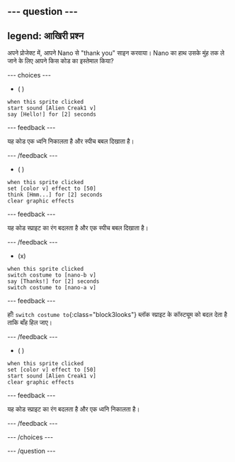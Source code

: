 
--- question ---
---
legend: आखिरी प्रश्न
---

अपने प्रोजेक्ट में, आपने Nano से "thank you" साइन करवाया। Nano का हाथ उसके मुंह तक ले जाने के लिए आपने किस कोड का इस्तेमाल किया?

--- choices ---

- ( )
```blocks3
when this sprite clicked
start sound [Alien Creak1 v]
say [Hello!] for [2] seconds 
```

  --- feedback ---

यह कोड एक ध्वनि निकालता है और स्पीच बबल दिखाता है।

  --- /feedback ---

- ( )
```blocks3
when this sprite clicked
set [color v] effect to [50] 
think [Hmm...] for [2] seconds 
clear graphic effects 
```

  --- feedback ---

यह कोड स्प्राइट का रंग बदलता है और एक स्पीच बबल दिखाता है।

  --- /feedback ---

- (x)
```blocks3
when this sprite clicked
switch costume to [nano-b v] 
say [Thanks!] for [2] seconds
switch costume to [nano-a v]
```

  --- feedback ---

हाँ! `switch costume to`{:class="block3looks"} ब्लॉक स्प्राइट के कॉस्ट्यूम को बदल देता है ताकि बाँह हिल जाए।

  --- /feedback ---

- ( )
```blocks3
when this sprite clicked
set [color v] effect to [50]
start sound [Alien Creak1 v] 
clear graphic effects 
```

  --- feedback ---

यह कोड स्प्राइट का रंग बदलता है और एक ध्वनि निकालता है।

  --- /feedback ---

--- /choices ---

--- /question ---
